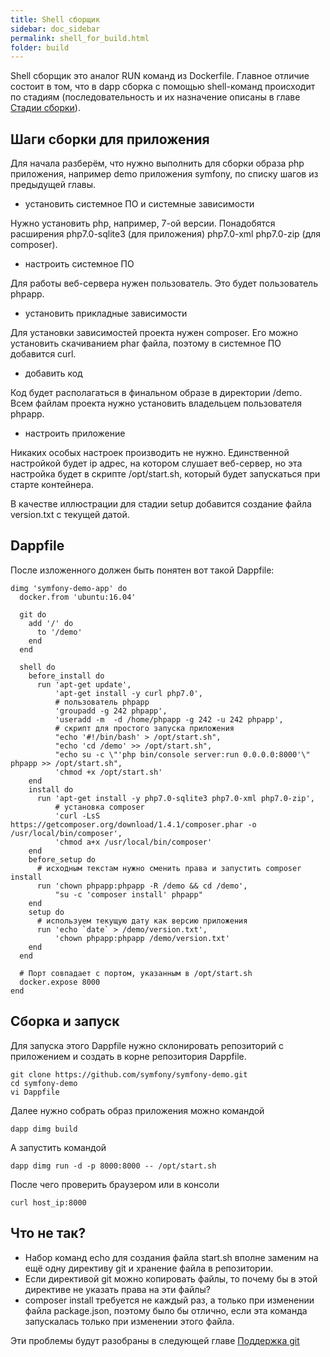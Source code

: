 ```yaml
---
title: Shell сборщик
sidebar: doc_sidebar
permalink: shell_for_build.html
folder: build
---
```


Shell сборщик это аналог RUN команд из Dockerfile. Главное отличие состоит в том, что в dapp сборка с помощью shell-команд происходит по стадиям (последовательность и их назначение описаны в главе [Стадии сборки](stages_for_build.html)).

## Шаги сборки для приложения

Для начала разберём, что нужно выполнить для сборки образа php приложения, например demo приложения symfony, по списку шагов из предыдущей главы.

- установить системное ПО и системные зависимости

Нужно установить php, например, 7-ой версии. Понадобятся расширения php7.0-sqlite3 (для приложения) php7.0-xml php7.0-zip (для composer).

- настроить системное ПО

Для работы веб-сервера нужен пользователь. Это будет пользователь phpapp.

- установить прикладные зависимости

Для установки зависимостей проекта нужен composer. Его можно установить скачиванием phar файла, поэтому в системное ПО добавится curl.

- добавить код

Код будет располагаться в финальном образе в директории /demo. Всем файлам проекта нужно установить владельцем пользователя phpapp.

- настроить приложение

Никаких особых настроек производить не нужно. Единственной настройкой будет ip адрес, на котором  слушает веб-сервер, но эта настройка будет в скрипте /opt/start.sh, который будет запускаться при старте контейнера.

В качестве иллюстрации для стадии setup добавится создание файла version.txt с текущей датой.

## Dappfile

После изложенного должен быть понятен вот такой Dappfile:

```
dimg 'symfony-demo-app' do
  docker.from 'ubuntu:16.04'

  git do
    add '/' do
      to '/demo'
    end
  end

  shell do
    before_install do
      run 'apt-get update',
          'apt-get install -y curl php7.0',
          # пользователь phpapp
          'groupadd -g 242 phpapp',
          'useradd -m  -d /home/phpapp -g 242 -u 242 phpapp',
          # скрипт для простого запуска приложения
          "echo '#!/bin/bash' > /opt/start.sh",
          "echo 'cd /demo' >> /opt/start.sh",
          "echo su -c \"'php bin/console server:run 0.0.0.0:8000'\" phpapp >> /opt/start.sh",
          'chmod +x /opt/start.sh'
    end
    install do
      run 'apt-get install -y php7.0-sqlite3 php7.0-xml php7.0-zip',
          # установка composer
          'curl -LsS https://getcomposer.org/download/1.4.1/composer.phar -o /usr/local/bin/composer',
          'chmod a+x /usr/local/bin/composer'
    end
    before_setup do
      # исходным текстам нужно сменить права и запустить composer install
      run 'chown phpapp:phpapp -R /demo && cd /demo',
          "su -c 'composer install' phpapp"
    end
    setup do
      # используем текущую дату как версию приложения
      run 'echo `date` > /demo/version.txt',
          'chown phpapp:phpapp /demo/version.txt'
    end
  end

  # Порт совпадает с портом, указанным в /opt/start.sh
  docker.expose 8000
end
```


## Сборка и запуск

Для запуска этого Dappfile нужно склонировать репозиторий с приложением и создать в корне репозитория Dаppfile.

```
git clone https://github.com/symfony/symfony-demo.git
cd symfony-demo
vi Dappfile
```

Далее нужно собрать образ приложения можно командой

```
dapp dimg build
```

А запустить командой

```
dapp dimg run -d -p 8000:8000 -- /opt/start.sh
```

После чего проверить браузером или в консоли

```
curl host_ip:8000
```


## Что не так?

* Набор команд echo для создания файла start.sh вполне заменим на ещё одну директиву git и хранение файла в репозитории.
* Если директивой git можно копировать файлы, то почему бы в этой директиве не указать права на эти файлы?
* composer install требуется не каждый раз, а только при изменении файла package.json, поэтому было бы отлично, если эта команда запускалась только при изменении этого файла.

Эти проблемы будут разобраны в следующей главе [Поддержка git](git_for_build.html)
